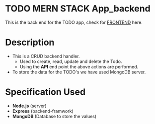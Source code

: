 # TODO MERN STACK App_backend

This is the back end for the TODO app, check for [FRONTEND](https://github.com/Hiteshsaai/Todo_MERN_App_Frontend) here.

# Description

* This is a CRUD backend handler. </br>
  - Used to create, read, update and delete the Todo.
  - Using the **API** end point the above actions are performed.
* To store the data for the TODO's we have used MongoDB server.

# Specification Used

* **Node.js** (server)
* **Express** (backend-framwork)
* **MongoDB** (Database to store the values)








